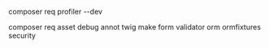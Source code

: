composer req profiler --dev

composer req asset debug annot twig make form validator orm ormfixtures security
